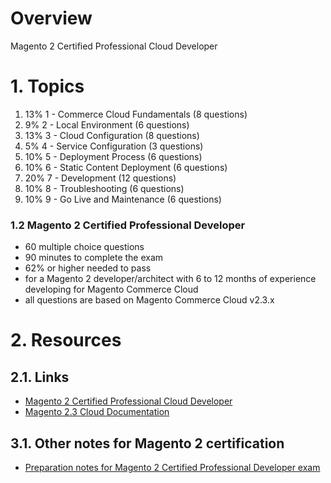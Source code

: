 # Overview

Magento 2 Certified Professional Cloud Developer

# 1. Topics

1. 13% 1 - Commerce Cloud Fundamentals (8 questions)
2. 9% 2 - Local Environment (6 questions)
3. 13% 3 - Cloud Configuration (8 questions)
4. 5% 4 - Service Configuration (3 questions)
5. 10% 5 - Deployment Process (6 questions)
6. 10% 6 - Static Content Deployment (6 questions)
7. 20% 7 - Development (12 questions)
8. 10% 8 - Troubleshooting (6 questions)
9. 10% 9 - Go Live and Maintenance (6 questions)


### 1.2 Magento 2 Certified Professional Developer

+ 60 multiple choice questions
+ 90 minutes to complete the exam
+ 62% or higher needed to pass
+ for a Magento 2 developer/architect with 6 to 12 months of experience developing for Magento Commerce Cloud
+ all questions are based on Magento Commerce Cloud v2.3.x

# 2. Resources

## 2.1. Links
+ [Magento 2 Certified Professional Cloud Developer](https://u.magento.com/magento-certified-professional-cloud-developer)
+ [Magento 2.3 Cloud Documentation](https://devdocs.magento.com/guides/v2.3/cloud/bk-cloud.html)

## 3.1. Other notes for Magento 2 certification
+ [Preparation notes for Magento 2 Certified Professional Developer exam](https://github.com/magento-notes/magento2-exam-notes)
